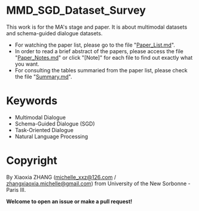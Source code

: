 # MMD_SGD_Dataset_Survey

This work is for the MA's stage and paper. It is about multimodal datasets and schema-guided dialogue datasets.

- For watching the paper list, please go to the file "[Paper_List.md](./Paper_List.md)".
- In order to read a brief abstract of the papers, please access the file "[Paper_Notes.md](./Paper_Notes.md)" or click "[Note]" for each file to find out exactly what you want. 
- For consulting the tables summaried from the paper list, please check the file "[Summary.md](./Summary.md)".

# Keywords

- Multimodal Dialogue
- Schema-Guided Dialogue (SGD)
- Task-Oriented Dialogue
- Natural Language Processing

# Copyright
By Xiaoxia ZHANG (michelle_xxz@126.com / zhangxiaoxia.michelle@gmail.com) from University of the New Sorbonne - Paris III.

**Welcome to open an issue or make a pull request!**

